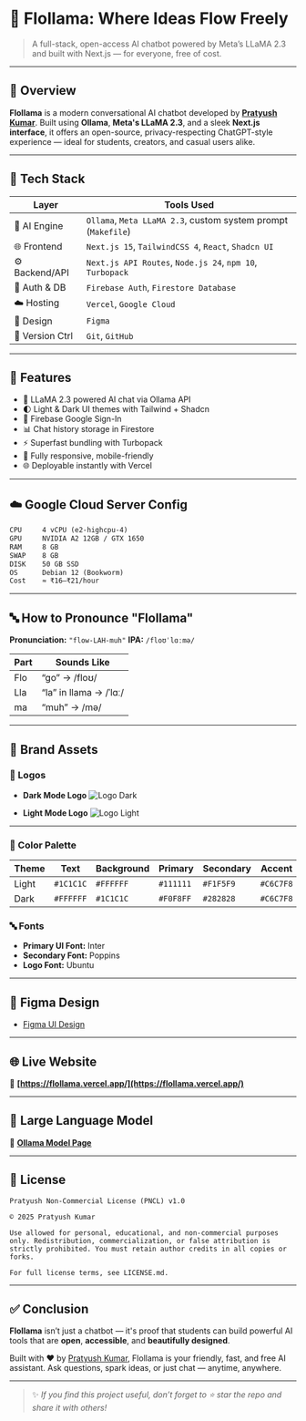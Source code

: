 # 🦙 Flollama: Where Ideas Flow Freely

> A full-stack, open-access AI chatbot powered by Meta’s LLaMA 2.3 and built with Next.js — for everyone, free of cost.

---

## 📖 Overview

**Flollama** is a modern conversational AI chatbot developed by **[Pratyush Kumar](https://github.com/pratyush0898)**. Built using **Ollama**, **Meta's LLaMA 2.3**, and a sleek **Next.js interface**, it offers an open-source, privacy-respecting ChatGPT-style experience — ideal for students, creators, and casual users alike.

---

## 🚀 Tech Stack

| Layer            | Tools Used |
|------------------|------------|
| 🧠 AI Engine     | `Ollama`, `Meta LLaMA 2.3`, custom system prompt (`Makefile`) |
| 🌐 Frontend      | `Next.js 15`, `TailwindCSS 4`, `React`, `Shadcn UI` |
| ⚙️ Backend/API   | `Next.js API Routes`, `Node.js 24`, `npm 10`, `Turbopack` |
| 🔐 Auth & DB     | `Firebase Auth`, `Firestore Database` |
| ☁️ Hosting       | `Vercel`, `Google Cloud` |
| 🎨 Design        | `Figma` |
| 📂 Version Ctrl  | `Git`, `GitHub` |

---

## 🧩 Features

- 💬 LLaMA 2.3 powered AI chat via Ollama API
- 🌓 Light & Dark UI themes with Tailwind + Shadcn
- 🔐 Firebase Google Sign-In
- 📊 Chat history storage in Firestore
- ⚡ Superfast bundling with Turbopack
- 📱 Fully responsive, mobile-friendly
- 🌐 Deployable instantly with Vercel

---

## ☁️ Google Cloud Server Config

```txt
CPU     4 vCPU (e2-highcpu-4)
GPU     NVIDIA A2 12GB / GTX 1650
RAM     8 GB
SWAP    8 GB
DISK    50 GB SSD
OS      Debian 12 (Bookworm)
Cost    ≈ ₹16–₹21/hour
````

---

## 🔤 How to Pronounce "Flollama"

**Pronunciation:** `"flow-LAH-muh"`
**IPA:** `/floʊˈlɑːmə/`

| Part | Sounds Like            |
| ---- | ---------------------- |
| Flo  | “go” → /floʊ/          |
| Lla  | “la” in llama → /ˈlɑː/ |
| ma   | “muh” → /mə/           |

---

## 🎨 Brand Assets

### 🔘 Logos

* **Dark Mode Logo**
  ![Logo Dark](./assets/logo-dark.png)

* **Light Mode Logo**
  ![Logo Light](./assets/logo-light.png)

---

### 🎨 Color Palette

| Theme | Text      | Background | Primary   | Secondary | Accent    |
| ----- | --------- | ---------- | --------- | --------- | --------- |
| Light | `#1C1C1C` | `#FFFFFF`  | `#111111` | `#F1F5F9` | `#C6C7F8` |
| Dark  | `#FFFFFF` | `#1C1C1C`  | `#F0F8FF` | `#282828` | `#C6C7F8` |

### 🔤 Fonts

* **Primary UI Font:** Inter
* **Secondary Font:** Poppins
* **Logo Font:** Ubuntu

---

## 🎨 Figma Design

* [Figma UI Design](https://www.figma.com/design/bkghFG35GZG93T7vbrO1lj/Flollama)

---

## 🌐 Live Website

🔗 **[https://flollama.vercel.app/](https://flollama.vercel.app/)**

---

## 🤖 Large Language Model

🔗 **[Ollama Model Page](https://ollama.com/nvmpratyush/flollama)**

---

## 📘 License

```
Pratyush Non-Commercial License (PNCL) v1.0

© 2025 Pratyush Kumar

Use allowed for personal, educational, and non-commercial purposes only. Redistribution, commercialization, or false attribution is strictly prohibited. You must retain author credits in all copies or forks.

For full license terms, see LICENSE.md.
```

---

## ✅ Conclusion

**Flollama** isn’t just a chatbot — it's proof that students can build powerful AI tools that are **open**, **accessible**, and **beautifully designed**.

Built with ❤️ by [Pratyush Kumar](https://github.com/pratyush0898), Flollama is your friendly, fast, and free AI assistant. Ask questions, spark ideas, or just chat — anytime, anywhere.

---

> ✨ *If you find this project useful, don’t forget to ⭐ star the repo and share it with others!*
